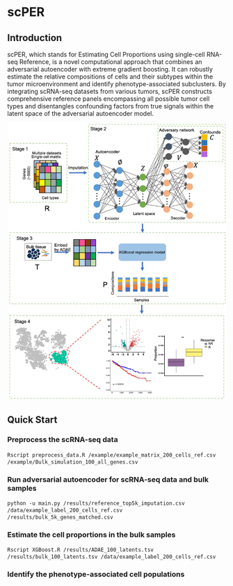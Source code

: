 # scPER
## Introduction
scPER, which stands for Estimating Cell Proportions using single-cell RNA-seq Reference, is a novel computational approach that combines an adversarial autoencoder with extreme gradient boosting. It can robustly estimate the relative compositions of cells and their subtypes within the tumor microenvironment and identify phenotype-associated subclusters. By integrating scRNA-seq datasets from various tumors, scPER constructs comprehensive reference panels encompassing all possible tumor cell types and disentangles confounding factors from true signals within the latent space of the adversarial autoencoder model.

<img src="./overview.png" height=10%>

## Quick Start

### Preprocess the scRNA-seq data
```
Rscript preprocess_data.R /example/example_matrix_200_cells_ref.csv /example/Bulk_simulation_100_all_genes.csv
```

### Run adversarial autoencoder for scRNA-seq data and bulk samples
```
python -u main.py /results/reference_top5k_imputation.csv  /data/example_label_200_cells_ref.csv  /results/bulk_5k_genes_matched.csv
```
### Estimate the cell proportions in the bulk samples
```
Rscript XGBoost.R /results/ADAE_100_latents.tsv /results/bulk_100_latents.tsv /data/example_label_200_cells_ref.csv
```
### Identify the phenotype-associated cell populations
